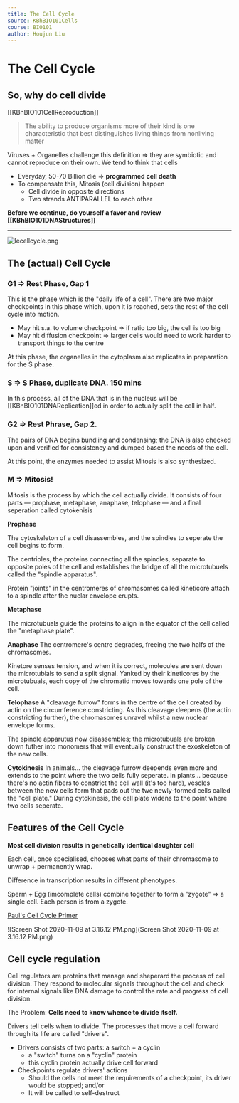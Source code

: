 ```yaml
---
title: The Cell Cycle
source: KBhBIO101Cells
course: BIO101
author: Houjun Liu
---
```


# The Cell Cycle
## So, why do cell divide
[[KBhBIO101CellReproduction]]

> The ability to produce organisms more of their kind is one characteristic that best distinguishes living things from nonliving matter

Viruses + Organelles challenge this definition => they are symbiotic and cannot reproduce on their own. We tend to think that cells

* Everyday, 50-70 Billion die => **programmed cell death**
* To compensate this, Mitosis (cell division) happen 
	* Cell divide in opposite directions
	* Two strands ANTIPARALLEL to each other
	
**Before we continue, do yourself a favor and review [[KBhBIO101DNAStructures]]**	

***

![lecellcycle.png](lecellcycle.pn)

## The (actual) Cell Cycle
### G1 => Rest Phase, Gap 1
This is the phase which is the "daily life of a cell". There are two major checkpoints in this phase which, upon it is reached, sets the rest of the cell cycle into motion.

- May hit s.a. to volume checkpoint => if ratio too big, the cell is too big
- May hit diffusion checkpoint => larger cells would need to work harder to transport things to the centre

At this phase, the organelles in the cytoplasm also replicates in preparation for the S phase.
	
### S => S Phase, duplicate DNA. 150 mins
In this process, all of the DNA that is in the nucleus will be [[KBhBIO101DNAReplication]]ed in order to actually split the cell in half.

### G2 => Rest Phrase, Gap 2. 
The pairs of DNA begins bundling and condensing; the DNA is also checked upon and verified for consistency and dumped based the needs of the cell.

At this point, the enzymes needed to assist Mitosis is also synthesized.

### M => Mitosis!
Mitosis is the process by which the cell actually divide. It consists of four parts — prophase, metaphase, anaphase, telophase — and a final seperation called cytokenisis 

**Prophase**

The cytoskeleton of a cell disassembles, and the spindles to seperate the cell begins to form.

The centrioles, the proteins connecting all the spindles, separate to opposite poles of the cell and establishes the bridge of all the microtubuels called the "spindle apparatus".

Protein "joints" in the centromeres of chromasomes called kineticore attach to a spindle after the nuclar envelope erupts.

**Metaphase**

The microtubuals guide the proteins to align in the equator of the cell called the "metaphase plate".

**Anaphase**
The centromere's centre degrades, freeing the two halfs of the chromasomes.

Kinetore senses tension, and when it is correct, molecules are sent down the microtubials to send a split signal. Yanked by their kineticores by the microtubuals, each copy of the chromatid moves towards one pole of the cell.

**Telophase**
A "cleavage furrow" forms in the centre of the cell created by actin on the circumference constricting. As this cleavage deepens (the actin constricting further), the chromasomes unravel whilst a new nuclear envelope forms.

The spindle apparutus now disassembles; the microtubuals are broken down futher into monomers that will eventually construct the exoskeleton of the new cells.

**Cytokinesis**
In animals... the cleavage furrow deepends even more and extends to the point where the two cells fully seperate.
In plants... because there's no actin fibers to constrict the cell wall (it's too hard), vescles between the new cells form that pads out the twe newly-formed cells called the "cell plate." During cytokinesis, the cell plate widens to the point where two cells seperate.


## Features of the Cell Cycle

**Most cell division results in genetically identical daughter cell**

Each cell, once specialised, chooses what parts of their chromasome to unwrap + permanently wrap.

Difference in transcription results in different phenotypes.

Sperm + Egg (imcomplete cells) combine together to form a "zygote" => a single cell. Each person is from a zygote.

[Paul's Cell Cycle Primer](https://docs.google.com/document/d/1TIrgR9VSV3attTK_QP-AOCs33mMoBP0Cz7DQXysKoD0/edit)

![Screen Shot 2020-11-09 at 3.16.12 PM.png](Screen Shot 2020-11-09 at 3.16.12 PM.png)

## Cell cycle regulation
Cell regulators are proteins that manage and sheperard the process of cell division. They respond to molecular signals throughout the cell and check for internal signals like DNA damage to control the rate and progress of cell division.

The Problem: **Cells need to know whence to divide itself.**

Drivers tell cells when to divide. The processes that move a cell forward through its life are called "drivers".

* Drivers consists of two parts: a switch + a cyclin
	* a "switch" turns on a "cyclin" protein
	* this cyclin protein actually drive cell forward
* Checkpoints regulate drivers' actions
	* Should the cells not meet the requirements of a checkpoint, its driver would be stopped; and/or 
	* It will be called to self-destruct

 